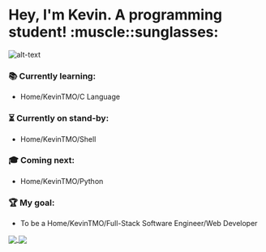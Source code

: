 <p align="center">
    <h1><strong> Hey, I'm Kevin. A programming student! :muscle::sunglasses: </strong></h1>
</p>   

![alt-text](https://media.giphy.com/media/RbDKaczqWovIugyJmW/giphy.gif)

### :books: Currently learning:                                                                                                   
- Home/KevinTMO/C Language

### :hourglass_flowing_sand: Currently on stand-by:
- Home/KevinTMO/Shell

### :mortar_board: Coming next:
- Home/KevinTMO/Python

### :trophy: My goal:
- To be a Home/KevinTMO/Full-Stack Software Engineer/Web Developer

<a href="https://github.com/KevinTMO/github-readme-stats">
  <img align="center" src="https://github-readme-stats.vercel.app/api?username=KevinTMO&show_icons=true&theme=synthwave" /> 
</a>

<a href="https://github.com/KevinTMO/holbertonschool-low_level_programming">
  <img align="center" src="https://github-readme-stats.vercel.app/api/top-langs/?username=KevinTMO&theme=synthwave" />
</a>
                           
